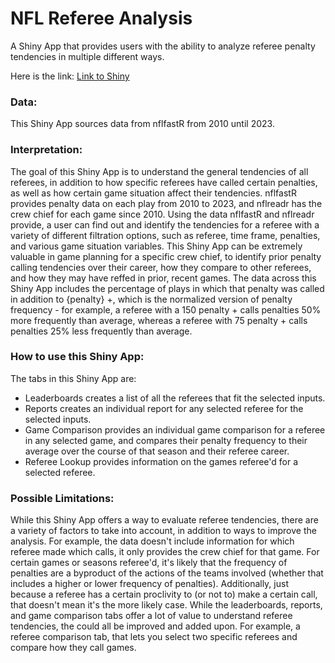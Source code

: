 # NFL Referee Analysis

A Shiny App that provides users with the ability to analyze referee penalty tendencies in multiple different ways.

Here is the link: [Link to Shiny](https://jarrett-markman.shinyapps.io/referee-eval/)

### Data:
This Shiny App sources data from nflfastR from 2010 until 2023.

### Interpretation:
The goal of this Shiny App is to understand the general tendencies of all referees, in addition to how specific referees have called certain penalties, as well as how certain game situation affect their tendencies. nflfastR provides penalty data on each play from 2010 to 2023, and nflreadr has the crew chief for each game since 2010. Using the data nflfastR and nflreadr provide, a user can find out and identify the tendencies for a referee with a variety of different filtration options, such as referee, time frame, penalties, and various game situation variables. This Shiny App can be extremely valuable in game planning for a specific crew chief, to identify prior penalty calling tendencies over their career, how they compare to other referees, and how they may have reffed in prior, recent games. The data across this Shiny App includes the percentage of plays in which that penalty was called in addition to {penalty} +, which is the normalized version of penalty frequency - for example, a referee with a 150 penalty + calls penalties 50% more frequently than average, whereas a referee with 75 penalty + calls penalties 25% less frequently than average.


### How to use this Shiny App:
The tabs in this Shiny App are:
- Leaderboards creates a list of all the referees that fit the selected inputs.
- Reports creates an individual report for any selected referee for the selected inputs.
- Game Comparison provides an individual game comparison for a referee in any selected game, and compares their penalty frequency to their average over the course of that season and their referee career.
- Referee Lookup provides information on the games referee'd for a selected referee.

### Possible Limitations:
While this Shiny App offers a way to evaluate referee tendencies, there are a variety of factors to take into account, in addition to ways to improve the analysis. For example, the data doesn't include information for which referee made which calls, it only provides the crew chief for that game. For certain games or seasons referee'd, it's likely that the frequency of penalties are a byproduct of the actions of the teams involved (whether that includes a higher or lower frequency of penalties). Additionally, just because a referee has a certain proclivity to (or not to) make a certain call, that doesn't mean it's the more likely case. While the leaderboards, reports, and game comparison tabs offer a lot of value to understand referee tendencies, the could all be improved and added upon. For example, a referee comparison tab, that lets you select two specific referees and compare how they call games.

